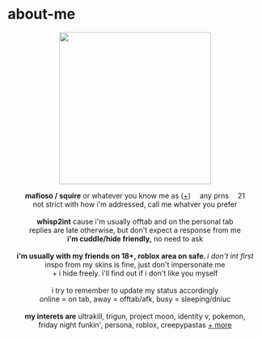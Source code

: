 # about-me
<p align="center">
  <img src="https://pbs.twimg.com/media/GiRUGIhXUAAwHY8?format=png&name=small" width="300px">
  </p>
<p align="center">
  <b>mafioso / squire</b> or whatever you know me as (<a href="https://en.pronouns.page/@eternality">+</a>) <img src="https://64.media.tumblr.com/04166904be74fac9048ab8ea6df371fe/c6e913aea8c8a172-a7/s75x75_c1/c7266eb1061de8691cea96d2a7ab7a44080d68b6.gifv" width="10px"> any prns <img src="https://64.media.tumblr.com/04166904be74fac9048ab8ea6df371fe/c6e913aea8c8a172-a7/s75x75_c1/c7266eb1061de8691cea96d2a7ab7a44080d68b6.gifv" width="10px"> 21
  <br>not strict with how i'm addressed, call me whatver you prefer
  <br><br>
<b>whisp2int</b> cause i'm usually offtab and on the personal tab
<br>replies are late otherwise, but don't expect a response from me
<br><b>i'm cuddle/hide friendly,</b> no need to ask
<br><br><b>i'm usually with my friends on 18+, roblox area on safe. </b> <i>i don't int first</i>
  <br> inspo from my skins is fine, just don't impersonate me
<br>+ i hide freely. i'll find out if i don't like you myself
<br><br> i try to remember to update my status accordingly
<br> online = on tab, away = offtab/afk, busy = sleeping/dniuc
<br><br>
<b>my interets are</b>
ultrakill, trigun, project moon, identity v, pokemon,
<br>friday night funkin', persona, roblox, creepypastas <a href="https://rentry.co/memriesofyou">+ more</a>

